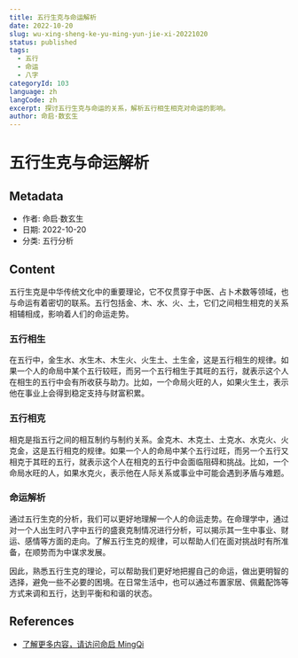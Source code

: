 ```yaml
---
title: 五行生克与命运解析
date: 2022-10-20
slug: wu-xing-sheng-ke-yu-ming-yun-jie-xi-20221020
status: published
tags:
  - 五行
  - 命运
  - 八字
categoryId: 103
language: zh
langCode: zh
excerpt: 探讨五行生克与命运的关系，解析五行相生相克对命运的影响。
author: 命启·数玄生
---
```


# 五行生克与命运解析

## Metadata
- 作者: 命启·数玄生
- 日期: 2022-10-20
- 分类: 五行分析

## Content

五行生克是中华传统文化中的重要理论，它不仅贯穿于中医、占卜术数等领域，也与命运有着密切的联系。五行包括金、木、水、火、土，它们之间相生相克的关系相辅相成，影响着人们的命运走势。

### 五行相生
在五行中，金生水、水生木、木生火、火生土、土生金，这是五行相生的规律。如果一个人的命局中某个五行较旺，而另一个五行相生于其旺的五行，就表示这个人在相生的五行中会有所收获与助力。比如，一个命局火旺的人，如果火生土，表示他在事业上会得到稳定支持与财富积累。

### 五行相克
相克是指五行之间的相互制约与制约关系。金克木、木克土、土克水、水克火、火克金，这是五行相克的规律。如果一个人的命局中某个五行过旺，而另一个五行又相克于其旺的五行，就表示这个人在相克的五行中会面临阻碍和挑战。比如，一个命局水旺的人，如果水克火，表示他在人际关系或事业中可能会遇到矛盾与难题。

### 命运解析
通过五行生克的分析，我们可以更好地理解一个人的命运走势。在命理学中，通过对一个人出生时八字中五行的盛衰克制情况进行分析，可以揭示其一生中事业、财运、感情等方面的走向。了解五行生克的规律，可以帮助人们在面对挑战时有所准备，在顺势而为中谋求发展。

因此，熟悉五行生克的理论，可以帮助我们更好地把握自己的命运，做出更明智的选择，避免一些不必要的困境。在日常生活中，也可以通过布置家居、佩戴配饰等方式来调和五行，达到平衡和和谐的状态。

## References
- [了解更多内容，请访问命启 MingQi](https://www.mingqi.me)
